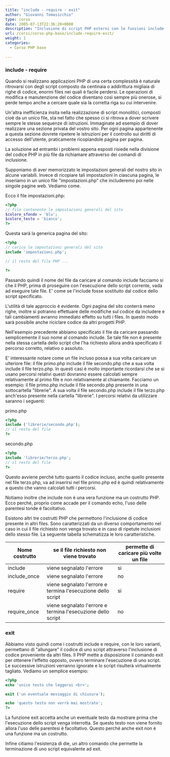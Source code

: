 ```yaml
---
title: "include - require - exit"
author: "Giovanni Tomasicchio"
type: corso
date: 2005-07-13T22:36:20+0000
description: "Inclusione di script PHP esterni con le funzioni include e require. Terminare uno script PHP con la funzione exit e die."
url: /corsi/corso-php-base/include-require-exit/
weight: 1
categories:
  - Corso PHP base
  
---
```

### include - require

Quando si realizzano applicazioni PHP di una certa complessità è naturale ritrovarsi con degli script composto da centinaia o addirittura migliaia di righe di codice, enormi files nei quali è facile perdersi. Le operazioni di modifica e manutenzione del codice diventano così sempre più onerose, si perde tempo anche a cercare quale sia la corretta riga su cui intervenire.

Un'altra inefficienza insita nella realizzazione di script monolitici, composti cioè da un unico file, sta nel fatto che spesso ci si ritrova a dover scrivere sempre le stesse sequenze di istruzioni. Immaginate ad esempio di dover realizzare una sezione privata del vostro sito. Per ogni pagina appartenente a questa sezione dovrete ripetere le istruzioni per il controllo sui diritti di accesso dell'utente, praticamente ricopiandole pagina per pagina.

La soluzione ad entrambi i problemi appena esposti risiede nella divisione del codice PHP in più file da richiamare attraverso dei comandi di inclusione.

Supponiamo di aver memorizzato le impostazioni generali del nostro sito in alcune variabili. Invece di ricopiare tali impostazioni in ciascuna pagina, le inseriamo in un unico file "impostazioni.php" che includeremo poi nelle singole pagine web. Vediamo come.

Ecco il file impostazioni.php:

 ```php
<?php
// file contenente le impostazioni generali del sito
$colore_sfondo = 'blu';
$colore_testo = 'bianco';
?>
```

Questa sarà la generica pagina del sito:

 ```php
<?php
// carico le impostazioni generali del sito
include 'impostazioni.php';

// il resto del file PHP ...

?>
```

Passando quindi il nome del file da caricare al comando include facciamo si che il PHP, prima di proseguire con l'esecuzione dello script corrente, vada ad eseguire tale file. E' come se l'include fosse sostituito dal codice dello script specificato.

L'utilità di tale approccio è evidente. Ogni pagina del sito conterrà meno righe, inoltre si potranno effettuare delle modifiche sul codice da includere e tali cambiamenti avranno immediato effetto su tutti i files. In questo modo sarà possibile anche riciclare codice da altri progetti PHP.

Nell'esempio precedente abbiamo specificato il file da caricare passando semplicemente il suo nome al comando include. Se tale file non è presente nella stessa cartella dello script che l'ha richiesto allora andrà specificato il percorso corretto, relativo o assoluto.

E' interessante notare come un file incluso possa a sua volta caricare un ulteriore file: il file primo.php include il file secondo.php che a sua volta include il file terzo.php. In questi casi è molto importante ricordarsi che se si usano percorsi relativi questi dovranno essere calcolati sempre relativamente al primo file e non relativamente al chiamante. Facciamo un esempio: il file primo.php include il file secondo.php presente in una sottocartella "librerie". A sua volta il file secondo.php include il file terzo.php anch'esso presente nella cartella "librerie". I percorsi relativi da utilizzare saranno i seguenti:

primo.php

 ```php
<?php
include ('librerie/secondo.php');
// il resto del file
?>
```

secondo.php

 ```php
<?php
include 'librerie/terzo.php';
// il resto del file
?>
```

Questo avviene perché tutto quanto il codice incluso, anche quello presente nel file terzo.php, va ad inserirsi nel file primo.php ed è quindi relativamente a questo che vanno calcolati tutti i percorsi.

Notiamo inoltre che include non è una vera funzione ma un costrutto PHP. Ecco perché, proprio come accade per il comando echo, l'uso delle parentesi tonde è facoltativo.

Esistono altri tre costrutti PHP che permettono l'inclusione di codice presente in altri files. Sono caratterizzati da un diverso comportamento nel caso in cui il file richiesto non venga trovato e in caso di ripetute inclusioni dello stesso file. La seguente tabella schematizza le loro caratteristiche.

 | Nome costrutto | se il file richiesto non viene trovato | permette di caricare  più volte un file |
|---|---|---|
| include | viene segnalato l'errore | si |
| include\_once | viene segnalato l'errore | no |
| require | viene segnalato l'errore e termina l'esecuzione dello script | si |
| require\_once | viene segnalato l'errore e termina l'esecuzione dello script | no |

### exit

Abbiamo visto quindi come i costrutti include e require, con le loro varianti, permettano di "allungare" il codice di uno script attraverso l'inclusione di codice proveniente da altri files. Il PHP mette a disposizione il comando exit per ottenere l'effetto opposto, ovvero terminare l'esecuzione di uno script. Le successive istruzioni verranno ignorate e lo script risulterà virtualmente tagliato. Vediamo un semplice esempio:

 ```php
<?php
echo 'unico testo che leggerai <br>';

exit ('un eventuale messaggio di chiusura');

echo 'questo testo non verrà mai mostrato';
?>
```

La funzione exit accetta anche un eventuale testo da mostrare prima che l'esecuzione dello script venga interrotta. Se questo testo non viene fornito allora l'uso delle parentesi è facoltativo. Questo perché anche exit non è una funzione ma un costrutto.

Infine citiamo l'esistenza di die, un altro comando che permette la terminazione di uno script equivalente ad exit.
